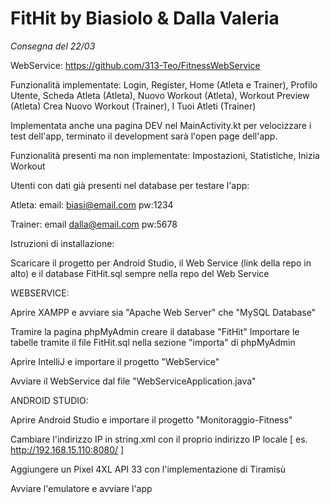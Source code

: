 # FitHit by Biasiolo & Dalla Valeria
*Consegna del 22/03*

WebService: https://github.com/313-Teo/FitnessWebService

Funzionalità implementate: 
Login, Register, Home (Atleta e Trainer), Profilo Utente, 
Scheda Atleta (Atleta), Nuovo Workout (Atleta), Workout Preview (Atleta)
Crea Nuovo Workout (Trainer), I Tuoi Atleti (Trainer)

Implementata anche una pagina DEV nel MainActivity.kt per velocizzare i test dell'app, 
terminato il development sarà l'open page dell'app.

Funzionalità presenti ma non implementate: Impostazioni, Statistiche, Inizia Workout

Utenti con dati già presenti nel database per testare l'app:

Atleta: email: biasi@email.com pw:1234

Trainer: email dalla@email.com pw:5678

Istruzioni di installazione:

Scaricare il progetto per Android Studio, il Web Service (link della repo in alto) e il database FitHit.sql sempre nella repo del Web Service

WEBSERVICE:

Aprire XAMPP e avviare sia "Apache Web Server" che "MySQL Database"

Tramire la pagina phpMyAdmin creare il database "FitHit"
Importare le tabelle tramite il file FitHit.sql nella sezione "importa" di phpMyAdmin

Aprire IntelliJ e importare il progetto "WebService"

Avviare il WebService dal file "WebServiceApplication.java"

ANDROID STUDIO:

Aprire Android Studio e importare il progetto "Monitoraggio-Fitness"

Cambiare l'indirizzo IP in string.xml con il proprio indirizzo IP locale
[ es. <string name="url"> http://192.168.15.110:8080/ </string> ]

Aggiungere un Pixel 4XL API 33 con l'implementazione di Tiramisù

Avviare l'emulatore e avviare l'app 


